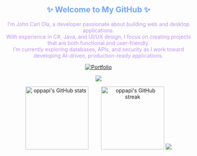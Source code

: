 <h2 align="center" style="color:#70A5FD;">✨ Welcome to My GitHub ✨</h2>

<p align="center" style="color:#BF91F3;">
  I’m John Carl Ola, a developer passionate about building web and desktop applications.<br/>
  With experience in C#, Java, and UI/UX design, I focus on creating projects that are both functional and user-friendly.<br/>
  I’m currently exploring databases, APIs, and security as I work toward developing AI-driven, production-ready applications.
</p>

<p align="center">
  <a href="http://tinyurl.com/OLAJohnCarl">
    <img alt="Portfolio" src="https://img.shields.io/badge/Portfolio-Visit%20my%20site-70A5FD?style=for-the-badge&logoColor=BF91F3">
  </a>
</p>

<p align="center">
  <a href="https://github.com/oppapi/readme-typing-svg">
    <img src="https://readme-typing-svg.demolab.com/?lines=Student%20Programmer%20Learning;Passionate%20about%20Web%20and%20App%20Development;Interested%20in%20Desktop%20Development;Exploring%20UI%2FUX%20Design;Always%20Improving%20Coding%20Skills&font=Fira%20Code&center=true&width=650&height=45&color=70A5FD&vCenter=true&pause=1000&size=22" />
  </a>
</p>

<div align="center">
  <img height="170" src="https://github-readme-stats.vercel.app/api?username=oppapi&show_icons=true&theme=tokyonight&rank_icon=github&hide_border=true" alt="oppapi's GitHub stats" style="margin-right: 30px;"/>
  <img height="170" src="https://nirzak-streak-stats.vercel.app/?user=oppapi&theme=tokyonight&hide_border=true" alt="oppapi's GitHub streak"/>
  <img src="https://github-readme-activity-graph.vercel.app/graph?username=oppapi&bg_color=1a1b27&&color=ffffff&line=6a9bed&point=aa84dc&area=false&hide_border=true">
</div>

